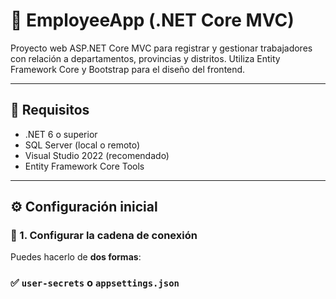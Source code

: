 # 💼 EmployeeApp (.NET Core MVC)

Proyecto web ASP.NET Core MVC para registrar y gestionar trabajadores con relación a departamentos, provincias y distritos. Utiliza Entity Framework Core y Bootstrap para el diseño del frontend.

---

## 🚀 Requisitos

- .NET 6 o superior
- SQL Server (local o remoto)
- Visual Studio 2022 (recomendado)
- Entity Framework Core Tools

---

## ⚙️ Configuración inicial

### 🔑 1. Configurar la cadena de conexión

Puedes hacerlo de **dos formas**:

### ✅ `user-secrets` o `appsettings.json` 
